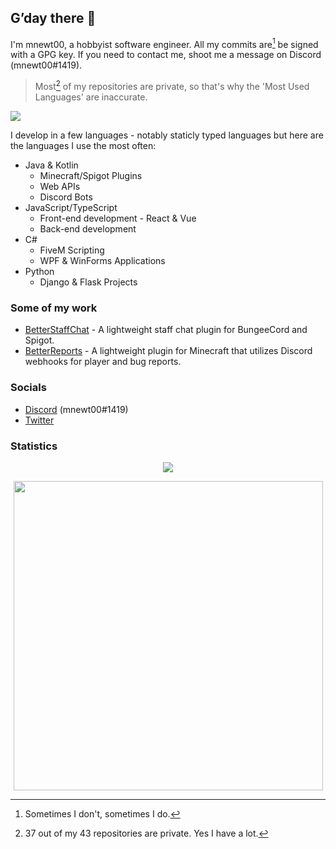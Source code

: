 ## G’day there 👋

I'm mnewt00, a hobbyist software engineer. All my commits are[^1] be signed with a GPG key. If you need to contact me, shoot me a message on Discord (mnewt00#1419).

> Most[^2] of my repositories are private, so that's why the 'Most Used Languages' are inaccurate.

<img style="" src="https://gh-metrics.mnewt00.com/mnewt00?template=classic&base.metadata=0&music=1&lines=1&introduction=1&introduction.title=true&config.timezone=Australia%2FSydney">

I develop in a few languages - notably staticly typed languages but here are the languages I use the most often:
- Java & Kotlin
  - Minecraft/Spigot Plugins
  - Web APIs
  - Discord Bots
- JavaScript/TypeScript
  - Front-end development - React & Vue
  - Back-end development
- C#
  - FiveM Scripting
  - WPF & WinForms Applications
- Python
  - Django & Flask Projects

### Some of my work

- [BetterStaffChat](https://github.com/AusTechDev/BetterStaffChat) - A lightweight staff chat plugin for BungeeCord and Spigot.
- [BetterReports](https://github.com/AusTechDev/BetterReports) - A lightweight plugin for Minecraft that utilizes Discord webhooks for player and bug reports.

### Socials
 - [Discord](https://discord.com/users/458561907822034954) (mnewt00#1419)
 - [Twitter](https://twitter.com/mnewt00)

### Statistics

<p align="center">
  <img src="https://github-readme-stats.vercel.app/api?username=mnewt00&show_icons=true&hide_border=true&title_color=c792ea&icon_color=89dcfe&count_private=true&bg_color=0d1117&text_color=d9d9d9">
</p>
<p align="center"><img style="width: 495px" src="https://cr-ss-service.azurewebsites.net/api/ScreenShot?widget=summary&username=mnewt00"></p>

[^1]: Sometimes I don't, sometimes I do.
[^2]: 37 out of my 43 repositories are private. Yes I have a lot.
